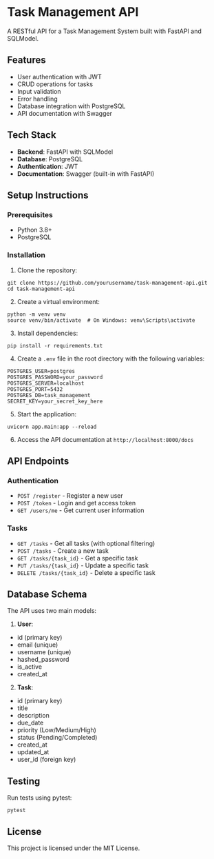 # Task Management API

A RESTful API for a Task Management System built with FastAPI and SQLModel.

## Features

- User authentication with JWT
- CRUD operations for tasks
- Input validation
- Error handling
- Database integration with PostgreSQL
- API documentation with Swagger

## Tech Stack

- **Backend**: FastAPI with SQLModel
- **Database**: PostgreSQL
- **Authentication**: JWT
- **Documentation**: Swagger (built-in with FastAPI)

## Setup Instructions

### Prerequisites

- Python 3.8+
- PostgreSQL

### Installation

1. Clone the repository:
```
git clone https://github.com/yourusername/task-management-api.git
cd task-management-api
```

2. Create a virtual environment:
```
python -m venv venv
source venv/bin/activate  # On Windows: venv\Scripts\activate
```

3. Install dependencies:
```
pip install -r requirements.txt
```

4. Create a `.env` file in the root directory with the following variables:
```
POSTGRES_USER=postgres
POSTGRES_PASSWORD=your_password
POSTGRES_SERVER=localhost
POSTGRES_PORT=5432
POSTGRES_DB=task_management
SECRET_KEY=your_secret_key_here
```

5. Start the application:
```
uvicorn app.main:app --reload
```

6. Access the API documentation at `http://localhost:8000/docs`

## API Endpoints

### Authentication

- `POST /register` - Register a new user
- `POST /token` - Login and get access token
- `GET /users/me` - Get current user information

### Tasks

- `GET /tasks` - Get all tasks (with optional filtering)
- `POST /tasks` - Create a new task
- `GET /tasks/{task_id}` - Get a specific task
- `PUT /tasks/{task_id}` - Update a specific task
- `DELETE /tasks/{task_id}` - Delete a specific task

## Database Schema

The API uses two main models:

1. **User**:
- id (primary key)
- email (unique)
- username (unique)
- hashed_password
- is_active
- created_at

2. **Task**:
- id (primary key)
- title
- description
- due_date
- priority (Low/Medium/High)
- status (Pending/Completed)
- created_at
- updated_at
- user_id (foreign key)

## Testing

Run tests using pytest:
```
pytest
```

## License

This project is licensed under the MIT License.
